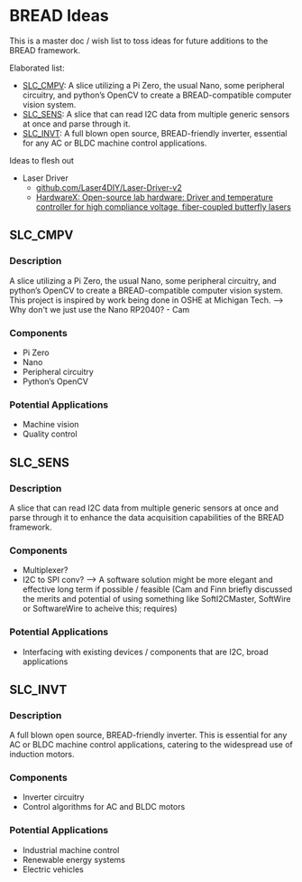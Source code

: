 # BREAD Ideas

This is a master doc / wish list to toss ideas for future additions to the BREAD framework.

Elaborated list:
* [SLC_CMPV](#slc_cmpv): A slice utilizing a Pi Zero, the usual Nano, some peripheral circuitry, and python’s OpenCV to create a BREAD-compatible computer vision system.
* [SLC_SENS](#slc_sens): A slice that can read I2C data from multiple generic sensors at once and parse through it.
* [SLC_INVT](#slc_invt): A full blown open source, BREAD-friendly inverter, essential for any AC or BLDC machine control applications.

Ideas to flesh out
* Laser Driver
  * [github.com/Laser4DIY/Laser-Driver-v2](https://github.com/Laser4DIY/Laser-Driver-v2)
  * [HardwareX: Open-source lab hardware: Driver and temperature controller for high compliance voltage, fiber-coupled butterfly lasers](https://doi.org/10.1016/j.ohx.2021.e00240)

## SLC_CMPV

### Description

A slice utilizing a Pi Zero, the usual Nano, some peripheral circuitry, and python’s OpenCV to create a BREAD-compatible computer vision system. This project is inspired by work being done in OSHE at Michigan Tech.
--> Why don't we just use the Nano RP2040? - Cam

### Components

- Pi Zero
- Nano
- Peripheral circuitry
- Python’s OpenCV

### Potential Applications

- Machine vision
- Quality control

## SLC_SENS

### Description
A slice that can read I2C data from multiple generic sensors at once and parse through it to enhance the data acquisition capabilities of the BREAD framework.


### Components

- Multiplexer?
- I2C to SPI conv?
--> A software solution might be more elegant and effective long term if possible / feasible (Cam and Finn briefly discussed the merits and potential of using something like SoftI2CMaster, SoftWire or SoftwareWire to acheive this; requires)

### Potential Applications

- Interfacing with existing devices / components that are I2C, broad applications

## SLC_INVT

### Description

A full blown open source, BREAD-friendly inverter. This is essential for any AC or BLDC machine control applications, catering to the widespread use of induction motors.

### Components

- Inverter circuitry
- Control algorithms for AC and BLDC motors

### Potential Applications

- Industrial machine control
- Renewable energy systems
- Electric vehicles
